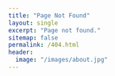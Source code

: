 ```yaml
---
title: "Page Not Found"
layout: single
excerpt: "Page not found."
sitemap: false
permalink: /404.html
header:
  image: "/images/about.jpg"
---
```


<script type="text/javascript">
  var GOOG_FIXURL_LANG = 'en';
  var GOOG_FIXURL_SITE = '{{ site.url }}'
</script>
<script type="text/javascript"
  src="//linkhelp.clients.google.com/tbproxy/lh/wm/fixurl.js">
</script>
